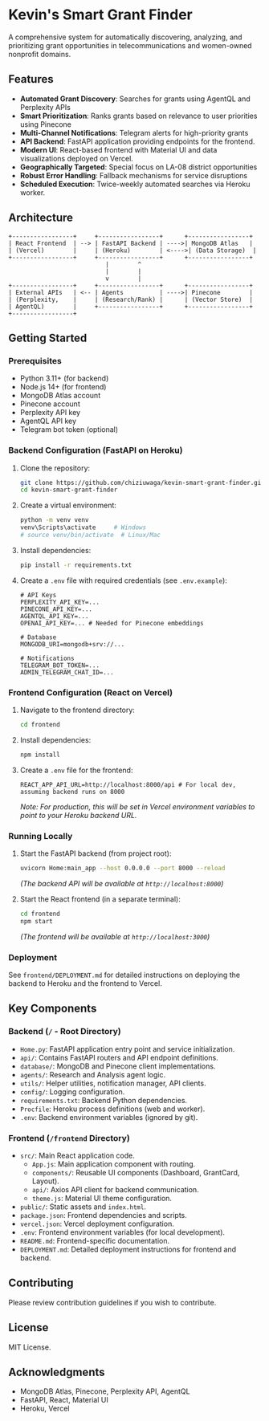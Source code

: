 # Kevin's Smart Grant Finder

A comprehensive system for automatically discovering, analyzing, and prioritizing grant opportunities in telecommunications and women-owned nonprofit domains.

## Features

- **Automated Grant Discovery**: Searches for grants using AgentQL and Perplexity APIs
- **Smart Prioritization**: Ranks grants based on relevance to user priorities using Pinecone
- **Multi-Channel Notifications**: Telegram alerts for high-priority grants
- **API Backend**: FastAPI application providing endpoints for the frontend.
- **Modern UI**: React-based frontend with Material UI and data visualizations deployed on Vercel.
- **Geographically Targeted**: Special focus on LA-08 district opportunities
- **Robust Error Handling**: Fallback mechanisms for service disruptions
- **Scheduled Execution**: Twice-weekly automated searches via Heroku worker.

## Architecture

```
+-----------------+     +-----------------+      +-----------------+
| React Frontend  | --> | FastAPI Backend | ---->| MongoDB Atlas   |
| (Vercel)        |     | (Heroku)        | <---->| (Data Storage)  |
+-----------------+     +-----------------+      +-----------------+
                           |        ^
                           |        |
                           v        |
+-----------------+     +-----------------+      +-----------------+
| External APIs   | <-- | Agents          | ---->| Pinecone        |
| (Perplexity,    |     | (Research/Rank) |      | (Vector Store)  |
| AgentQL)        |     +-----------------+      +-----------------+
+-----------------+
```

## Getting Started

### Prerequisites

- Python 3.11+ (for backend)
- Node.js 14+ (for frontend)
- MongoDB Atlas account
- Pinecone account
- Perplexity API key
- AgentQL API key
- Telegram bot token (optional)

### Backend Configuration (FastAPI on Heroku)

1. Clone the repository:
   ```bash
   git clone https://github.com/chiziuwaga/kevin-smart-grant-finder.git
   cd kevin-smart-grant-finder
   ```

2. Create a virtual environment:
   ```bash
   python -m venv venv
   venv\Scripts\activate     # Windows
   # source venv/bin/activate  # Linux/Mac
   ```

3. Install dependencies:
   ```bash
   pip install -r requirements.txt
   ```

4. Create a `.env` file with required credentials (see `.env.example`):
   ```
   # API Keys
   PERPLEXITY_API_KEY=...
   PINECONE_API_KEY=...
   AGENTQL_API_KEY=...
   OPENAI_API_KEY=... # Needed for Pinecone embeddings
   
   # Database
   MONGODB_URI=mongodb+srv://...
   
   # Notifications
   TELEGRAM_BOT_TOKEN=...
   ADMIN_TELEGRAM_CHAT_ID=...
   ```

### Frontend Configuration (React on Vercel)

1. Navigate to the frontend directory:
   ```bash
   cd frontend
   ```

2. Install dependencies:
   ```bash
   npm install
   ```

3. Create a `.env` file for the frontend:
   ```
   REACT_APP_API_URL=http://localhost:8000/api # For local dev, assuming backend runs on 8000
   ```
   *Note: For production, this will be set in Vercel environment variables to point to your Heroku backend URL.* 

### Running Locally

1. Start the FastAPI backend (from project root):
   ```bash
   uvicorn Home:main_app --host 0.0.0.0 --port 8000 --reload
   ```
   *(The backend API will be available at `http://localhost:8000`)*

2. Start the React frontend (in a separate terminal):
   ```bash
   cd frontend
   npm start
   ```
   *(The frontend will be available at `http://localhost:3000`)*

### Deployment

See `frontend/DEPLOYMENT.md` for detailed instructions on deploying the backend to Heroku and the frontend to Vercel.

## Key Components

### Backend (`/` - Root Directory)

- `Home.py`: FastAPI application entry point and service initialization.
- `api/`: Contains FastAPI routers and API endpoint definitions.
- `database/`: MongoDB and Pinecone client implementations.
- `agents/`: Research and Analysis agent logic.
- `utils/`: Helper utilities, notification manager, API clients.
- `config/`: Logging configuration.
- `requirements.txt`: Backend Python dependencies.
- `Procfile`: Heroku process definitions (web and worker).
- `.env`: Backend environment variables (ignored by git).

### Frontend (`/frontend` Directory)

- `src/`: Main React application code.
  - `App.js`: Main application component with routing.
  - `components/`: Reusable UI components (Dashboard, GrantCard, Layout).
  - `api/`: Axios API client for backend communication.
  - `theme.js`: Material UI theme configuration.
- `public/`: Static assets and `index.html`.
- `package.json`: Frontend dependencies and scripts.
- `vercel.json`: Vercel deployment configuration.
- `.env`: Frontend environment variables (for local development).
- `README.md`: Frontend-specific documentation.
- `DEPLOYMENT.md`: Detailed deployment instructions for frontend and backend.

## Contributing

Please review contribution guidelines if you wish to contribute.

## License

MIT License.

## Acknowledgments

- MongoDB Atlas, Pinecone, Perplexity API, AgentQL
- FastAPI, React, Material UI
- Heroku, Vercel 